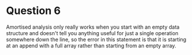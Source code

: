 # Question 6

Amortised analysis only really works when you start with an empty data structure and doesn't tell you anything useful for just a single operation somewhere down the line, so the error in this statement is that it is starting at an append with a full array rather than starting from an empty array.